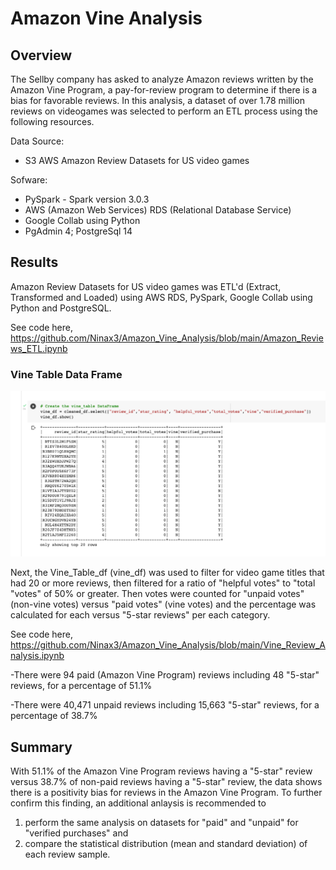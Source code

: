 # Amazon Vine Analysis

## Overview
The Sellby company has asked to analyze Amazon reviews written by the Amazon Vine Program, a pay-for-review program to determine if there is a bias for favorable reviews. In this analysis, a dataset of over 1.78 million reviews on videogames was selected to perform an ETL process using the following resources. 

Data Source:
- S3 AWS Amazon Review Datasets for US video games <br>

Sofware: 
- PySpark - Spark version 3.0.3
- AWS (Amazon Web Services) RDS (Relational Database Service)
- Google Collab using Python
- PgAdmin 4; PostgreSql 14

## Results
Amazon Review Datasets for US video games was ETL'd (Extract, Transformed and Loaded) using AWS RDS, PySpark, Google Collab using Python and PostgreSQL. 

See code here, https://github.com/Ninax3/Amazon_Vine_Analysis/blob/main/Amazon_Reviews_ETL.ipynb

### Vine Table Data Frame 
![Amazon_Vine_Analysis "Vine_Table_df"](https://github.com/Ninax3/Amazon_Vine_Analysis/blob/main/Vine_Table_df.png)

Next, the Vine_Table_df (vine_df) was used to filter for video game titles that had 20 or more reviews, then filtered for a ratio of "helpful votes" to "total "votes" of 50% or greater. Then votes were counted for "unpaid votes" (non-vine votes) versus "paid votes" (vine votes) and the percentage was calculated for each versus "5-star reviews" per each category. 

See code here, https://github.com/Ninax3/Amazon_Vine_Analysis/blob/main/Vine_Review_Analysis.ipynb

-There were 94 paid (Amazon Vine Program) reviews including 48 "5-star" reviews, for a percentage of 51.1%

-There were 40,471 unpaid reviews including 15,663 "5-star" reviews, for a percentage of 38.7%

## Summary
With 51.1% of the Amazon Vine Program reviews having a "5-star" review versus 38.7% of non-paid reviews having a "5-star" review, the data shows there is a positivity bias for reviews in the Amazon Vine Program. To further confirm this finding, an additional anlaysis is recommended to 
1. perform the same analysis on datasets for "paid" and "unpaid" for "verified purchases" and 
2. compare the statistical distribution (mean and standard deviation) of each review sample. 
